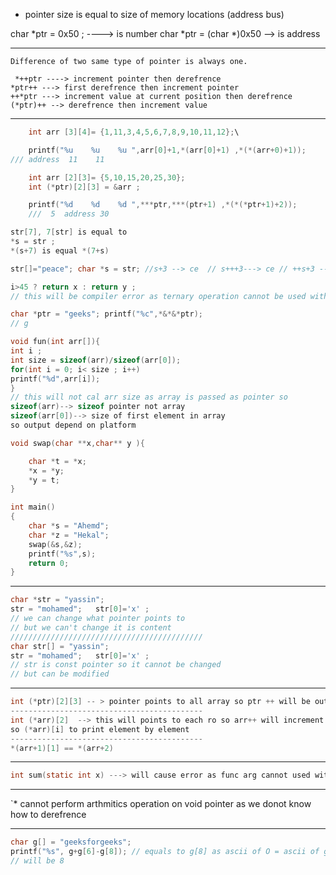 * pointer size is equal to size of memory locations (address bus)

char *ptr = 0x50 ; ----> is number 
char *ptr = (char *)0x50 --> is address

------------------------------------------
	Difference of two same type of pointer is always one.
 
	 *++ptr ----> increment pointer then derefrence
	*ptr++ ---> first derefrence then increment pointer 
	++*ptr ---> increment value at current position then derefrence
	(*ptr)++ --> derefrence then increment value

---
```c
    int arr [3][4]= {1,11,3,4,5,6,7,8,9,10,11,12};\

    printf("%u    %u    %u ",arr[0]+1,*(arr[0]+1) ,*(*(arr+0)+1));
/// address  11    11
```

```c
    int arr [2][3]= {5,10,15,20,25,30};
    int (*ptr)[2][3] = &arr ;

    printf("%d    %d    %d ",***ptr,***(ptr+1) ,*(*(*ptr+1)+2));
    ///  5  address 30
```

```c
str[7], 7[str] is equal to 
*s = str ; 
*(s+7) is equal *(7+s)
```

```c
str[]="peace"; char *s = str; //s+3 --> ce  // s+++3---> ce // ++s+3 -->e 
```

```c
i>45 ? return x : return y ; 
// this will be compiler error as ternary operation cannot be used with return 
```

```c
char *ptr = "geeks"; printf("%c",*&*&*ptr);
// g
```

```c
void fun(int arr[]){
int i ; 
int size = sizeof(arr)/sizeof(arr[0]);
for(int i = 0; i< size ; i++)
printf("%d",arr[i]);
}
// this will not cal arr size as array is passed as pointer so 
sizeof(arr)--> sizeof pointer not array 
sizeof(arr[0])--> size of first element in array 
so output depend on platform 
```

```c
void swap(char **x,char** y ){

    char *t = *x;
    *x = *y;
    *y = t;
}

int main()
{
	char *s = "Ahemd";
	char *z = "Hekal";
	swap(&s,&z);
	printf("%s",s);
    return 0;
}

```

---
```c
char *str = "yassin";
str = "mohamed";   str[0]='x' ; 
// we can change what pointer points to 
// but we can't change it is content
///////////////////////////////////////////
char str[] = "yassin";
str = "mohamed";   str[0]='x' ; 
// str is const pointer so it cannot be changed
// but can be modified 
```
---
```c
int (*ptr)[2][3] -- > pointer points to all array so ptr ++ will be out of array range 
-------------------------------------------
int (*arr)[2]  --> this will points to each ro so arr++ will increment by row
so (*arr)[i] to print element by element 
-------------------------------------------
*(arr+1)[1] == *(arr+2)
```
---
```c
int sum(static int x) ---> will cause error as func arg cannot used with storage specifier except register  
```
---
`* cannot perform arthmitics operation on void pointer as we donot know how to derefrence

----
```c
char g[] = "geeksforgeeks";
printf("%s", g+g[6]-g[8]); // equals to g[8] as ascii of O = ascii of g 
// will be 8
```